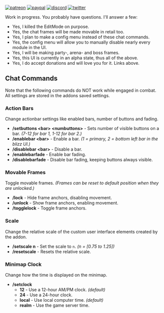 [![patreon](https://www.goldpawsstuff.com/shared/img/common/pa-button.png)](https://www.patreon.com/goldpawsstuff)
[![paypal](https://www.goldpawsstuff.com/shared/img/common/pp-button.png)](https://www.paypal.me/goldpawsstuff)
[![discord](https://www.goldpawsstuff.com/shared/img/common/dd-button.png)](https://discord.gg/MUSfWXd)
[![twitter](https://www.goldpawsstuff.com/shared/img/common/tw-button.png)](https://twitter.com/GoldpawsStuff)

Work in progress. You probably have questions. I'll answer a few:

- Yes, I killed the EditMode on purpose.
- Yes, the chat frames will be made movable in retail too.
- Yes, I plan to make a config menu instead of these chat commands.
- Yes, the config menu will allow you to manually disable nearly every module in the UI.
- Yes, I will be making party-, arena- and boss frames.
- Yes, this UI is currently in an alpha state, thus all of the above.
- Yes, I do accept donations and will love you for it. Links above.

## Chat Commands
Note that the following commands do NOT work while engaged in combat. All settings are stored in the addons saved settings.

### Action Bars
Change actionbar settings like enabled bars, number of buttons and fading.
* **/setbuttons \<bar\> \<numbuttons\>** - Sets number of visible buttons on a bar. *(7-12 for bar 1, 1-12 for bar 2.)*
* **/enablebar \<bar\>** - Enable a bar. *(1 = primary, 2 = bottom left bar in the blizz UI.)*
* **/disablebar \<bar\>** - Disable a bar.
* **/enablebarfade** - Enable bar fading.
* **/disablebarfade** - Disable bar fading, keeping buttons always visible.

### Movable Frames
Toggle movable frames. *(Frames can be reset to default position when they are unlocked.)*
* **/lock** - Hide frame anchors, disabling movement.
* **/unlock** - Show frame anchors, enabling movement.
* **/togglelock** - Toggle frame anchors.

### Scale
Change the relative scale of the custom user interface elements created by the addon.
* **/setscale n** - Set the scale to `n`. *(n = [0.75 to 1.25])*
* **/resetscale** - Resets the relative scale.

### Minimap Clock
Change how the time is displayed on the minimap.
* **/setclock**
  * **12** - Use a 12-hour AM/PM clock. *(default)*
  * **24** - Use a 24-hour clock.
  * **local** - Use local computer time. *(default)*
  * **realm** - Use the game server time.
